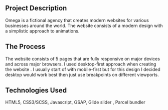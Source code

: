 ## Project Description

Omega is a fictional agency that creates modern websites for various businesses around the world. The website consists of a modern design with a simplistic approach to animations.

## The Process 
The website consists of 5 pages that are fully responsive on major devices and across major browsers. I used desktop-first approach when creating the website . I usually start of with mobile-first but for this design I decided desktop would work best then just use breakpoints on different viewports.


## Technologies Used

HTML5, CSS3/SCSS, Javascript, GSAP, Glide slider , Parcel bundler

